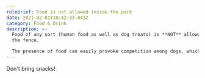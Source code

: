 ```yaml
---
rulebrief: Food is not allowed inside the park
date: 2021-02-01T10:42:33.043Z
category: Food & Drink
description: >-
  Food of any sort (human food as well as dog treats) is **NOT** allowed inside
  the fence. 

  The presence of food can easily provoke competition among dogs, which may lead to aggression.
---
```


Don't bring snacks!

